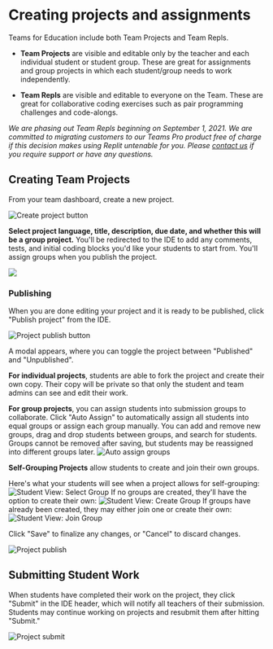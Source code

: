 # Creating projects and assignments

Teams for Education include both Team Projects and Team Repls. 

* **Team Projects** are visible and editable only by the teacher and each individual student or student group. These are great for assignments and group projects in which each student/group needs to work independently. 

* **Team Repls** are visible and editable to everyone on the Team. These are great for collaborative coding exercises such as pair programming challenges and code-alongs. 

*We are phasing out Team Repls beginning on September 1, 2021. We are committed to migrating customers to our Teams Pro product free of charge if this decision makes using Replit untenable for you. Please [contact us](https://replit.canny.io/teams-for-education/p/team-repls) if you require support or have any questions.*

## Creating Team Projects
From your team dashboard, create a new project.

![Create project button](/images/teamsForEducation/project-create-button.png)

**Select project language, title, description, due date, and whether this will be a group project.** You'll be redirected to the IDE to add any comments, tests, and initial coding blocks you'd like your students to start from. You'll assign groups when you publish the project. 

<img style="max-width: 600px" src="/images/teamsForEducation/project-create.png" />

### Publishing

When you are done editing your project and it is ready to be published, click "Publish project" from the IDE.

![Project publish button](/images/teamsForEducation/project-publish-button.png)

A modal appears, where you can toggle the project between "Published" and "Unpublished".

**For individual projects**, students are able to fork the project and create their own copy. Their copy will be private so that only the student and team admins can see and edit their work. 

**For group projects**, you can assign students into submission groups to collaborate. Click "Auto Assign" to automatically assign all students into equal groups or assign each group manually. You can add and remove new groups, drag and drop students between groups, and search for students. Groups cannot be removed after saving, but students may be reassigned into different groups later.
![Auto assign groups](/images/teamsForEducation/groups/auto_assign.png)

**Self-Grouping Projects** allow students to create and join their own groups. 

Here's what your students will see when a project allows for self-grouping: 
![Student View: Select Group](/images/teamsForEducation/groups/group_project_student_view.png)
If no groups are created, they'll have the option to create their own: 
![Student View: Create Group](/images/teamsForEducation/groups/student_create_group.png)
If groups have already been created, they may either join one or create their own: 
![Student View: Join Group](/images/teamsForEducation/groups/student_selectcreate_group.png)


Click "Save" to finalize any changes, or "Cancel" to discard changes.

![Project publish](/images/teamsForEducation/project-publish.png)

## Submitting Student Work 

When students have completed their work on the project, they click "Submit" in the IDE header, which will notify all teachers of their submission. Students may continue working on projects and resubmit them after hitting "Submit." 

![Project submit](/images/teamsForEducation/project-submit.png)

